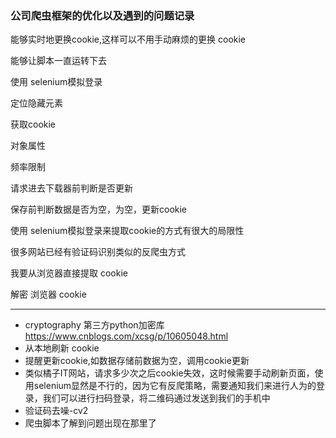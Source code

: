 ### 公司爬虫框架的优化以及遇到的问题记录

能够实时地更换cookie,这样可以不用手动麻烦的更换 cookie

能够让脚本一直运转下去

使用 selenium模拟登录

定位隐藏元素

获取cookie

对象属性

频率限制

请求进去下载器前判断是否更新

保存前判断数据是否为空，为空，更新cookie



使用 selenium模拟登录来提取cookie的方式有很大的局限性

很多网站已经有验证码识别类似的反爬虫方式

我要从浏览器直接提取 cookie 

解密 浏览器 cookie

------



- cryptography 第三方python加密库 https://www.cnblogs.com/xcsg/p/10605048.html
- 从本地刷新 cookie
- 提醒更新cookie,如数据存储前数据为空，调用cookie更新
- 类似橘子IT网站，请求多少次之后cookie失效，这时候需要手动刷新页面，使用selenium显然是不行的，因为它有反爬策略，需要通知我们来进行人为的登录，我们可以进行扫码登录，将二维码通过发送到我们的手机中
- 验证码去噪-cv2
- 爬虫脚本了解到问题出现在那里了





